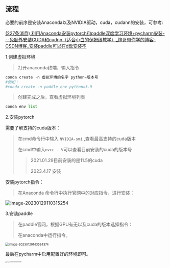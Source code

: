 ## 流程

必要的前序是安装Anaconda以及NVIDIA驱动，cuda，cudann的安装，可参考:

[(227条消息) 利用Anaconda安装pytorch和paddle深度学习环境+pycharm安装---免额外安装CUDA和cudnn（适合小白的保姆级教学）_炮哥带你学的博客-CSDN博客_安装paddle可以在d盘安装不](https://blog.csdn.net/didiaopao/article/details/119787139?ops_request_misc=%7B%22request%5Fid%22%3A%22167491051616782425153517%22%2C%22scm%22%3A%2220140713.130102334.pc%5Fall.%22%7D&request_id=167491051616782425153517&biz_id=0&utm_medium=distribute.pc_search_result.none-task-blog-2~all~first_rank_ecpm_v1~hot_rank-1-119787139-null-null.142^v71^control,201^v4^add_ask&utm_term=pycharm虚拟环境&spm=1018.2226.3001.4187)

1.创建虚拟环境

> 打开anaconda终端，输入指令

```python
conda create -n 虚拟环境的名字 python=版本号
#例如：
#conda create -n paddle_env python=3.9
```

> 创建完成之后，查看虚拟环境列表

```python
conda env list
```

2.安装pytorch

需要了解支持的cuda版本：

> 在cmd命令行中输入 `NVIDIA-smi` ,查看最高支持的cuda版本
>
> 在cmd中输入`nvcc - V`可以查看目前安装的cuda的版本号
>
> > 2021.01.29目前安装的是11.5的cuda
> >
> > 2023.4.17 安装

安装pytorch指令：

> 在Anaconda 命令行中执行官网中的对应指令，进行安装：

![image-20230129110315254](https://yoga-typora-photo.oss-cn-beijing.aliyuncs.com/typora_img/image-20230129110315254.png)

3.安装paddle	

> 在paddle官网，根据GPU有无以及cuda的版本选择指令：
>
> 在anaconda中运行指令。

<img src="https://yoga-typora-photo.oss-cn-beijing.aliyuncs.com/typora_img/image-20230129143524374.png" alt="image-20230129143524374" style="zoom:67%;" />



最后在pycharm中启用配置好的环境即可。

<img src="https://yoga-typora-photo.oss-cn-beijing.aliyuncs.com/typora_img/image-20230129143713009.png" alt="image-20230129143713009" style="zoom: 25%;" />

